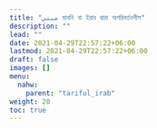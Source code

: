 ```yaml
---
title: "مبني মাবনি বা ইরাব দ্বারা অপরিবর্তনশীল"
description: ""
lead: ""
date: 2021-04-29T22:57:22+06:00
lastmod: 2021-04-29T22:57:22+06:00
draft: false
images: []
menu: 
  nahw:
    parent: "tariful_irab"
weight: 20
toc: true
---
```



